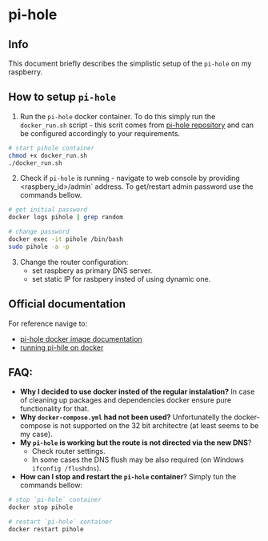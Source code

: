 # pi-hole

## Info
This document briefly describes the simplistic setup of the `pi-hole` on my raspberry.

## How to setup `pi-hole`
1. Run the `pi-hole` docker container. To do this simply run the `docker_run.sh` script - this scrit comes from [pi-hole repository](https://github.com/pi-hole/docker-pi-hole/blob/master/docker_run.sh) and can be configured accordingly to your requirements.  
```bash
# start pihole container
chmod +x docker_run.sh
./docker_run.sh
```
2. Check if `pi-hole` is running - navigate to web console by providing <raspbery_id>/admin` address. To get/restart admin password use the commands bellow.
```bash
# get initial password
docker logs pihole | grep random

# change password
docker exec -it pihole /bin/bash
sudo pihole -a -p
```
3. Change the router configuration:  
    - set raspbery as primary DNS server.  
    - set static IP for rasbpery insted of using dynamic one. 


## Official documentation
For reference navige to:
- [pi-hole docker image documentation](https://hub.docker.com/r/pihole/pihole)
- [running pi-hile on docker](https://github.com/pi-hole/docker-pi-hole/#running-pi-hole-docker)

## FAQ:
- **Why I decided to use docker insted of the regular instalation?** In case of cleaning up packages and dependencies docker ensure pure functionality for that.
- **Why `docker-compose.yml` had not been used?** Unfortunatelly the docker-compose is not supported on the 32 bit architectre (at least seems to be my case).
- **My `pi-hole` is working but the route is not directed via the new DNS**?
    - Check router settings.
    - In some cases the DNS flush may be also required (on Windows `ifconfig /flushdns`).
- **How can I stop and restart the `pi-hole` container**? Simply tun the commands bellow:
```bash
# stop `pi-hole` container
docker stop pihole

# restart `pi-hole` container
docker restart pihole
```
